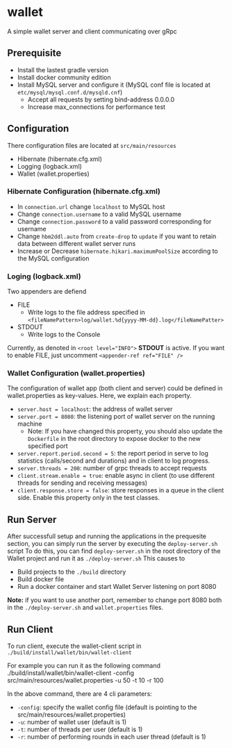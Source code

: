 # wallet
A simple wallet server and client communicating over gRpc


## Prerequisite
* Install the lastest gradle version
* Install docker community edition
* Install MySQL server and configure it (MySQL conf file is located at `etc/mysql/mysql.conf.d/mysqld.cnf`)
  - Accept all requests by setting bind-address 0.0.0.0
  - Increase max_connections for performance test


## Configuration
There configuration files are located at `src/main/resources`
* Hibernate (hibernate.cfg.xml)
* Logging (logback.xml)
* Wallet (wallet.properties)

### Hibernate Configuration (hibernate.cfg.xml)
* In `connection.url` change `localhost` to MySQL host
* Change `connection.username` to a valid MySQL username
* Change `connection.password` to a valid password corresponding for username
* Change `hbm2ddl.auto` from `create-drop` to `update` if you want to retain data between different wallet server runs
* Increase or Decrease `hibernate.hikari.maximumPoolSize` according to the MySQL configuration

### Loging (logback.xml)
Two appenders are defiend
* FILE
  - Write logs to the file address specified in `<fileNamePattern>log/wallet.%d{yyyy-MM-dd}.log</fileNamePatter>`
* STDOUT
  - Write logs to the Console

Currently, as denoted in `<root level="INFO">` **STDOUT** is active.
If you want to enable FILE, just uncomment `<appender-ref ref="FILE" />`

### Wallet Configuration (wallet.properties)
The configuration of wallet app (both client and server) could be defined in wallet.properties as key-values.
Here, we explain each property.
* `server.host = localhost`: the address of wallet server
* `server.port = 8080`: the listening port of wallet server on the running machine
  - Note: If you have changed this property, you should also update the `Dockerfile` in the root directory to expose docker to the new specified port
* `server.report.period.second = 5`: the report period in serve to log statistics (calls/second and durations) and in client to log progress. 
* `server.threads = 200`: number of grpc threads to accept requests
* `client.stream.enable = true`: enable async in client (to use different threads for sending and receiving messages)
* `client.response.store = false`: store responses in a queue in the client side. Enable this property only in the test classes.

## Run Server
After successfull setup and running the applications in the prequesite section, you can simply run the server by executing the `deploy-server.sh` script
To do this, you can find `deploy-server.sh` in the root directory of the Wallet project and run it as
`./deploy-server.sh`
This causes to
  - Build projects to the `./build` directory
  - Build docker file
  - Run a docker container and start Wallet Server listening on port 8080

**Note:** if you want to use another port, remember to change port 8080 both in the `./deploy-server.sh` and `wallet.properties` files.


## Run Client
To run client, execute the wallet-client script in `./build/install/wallet/bin/wallet-client`

For example you can run it as the following command
./build/install/wallet/bin/wallet-client -config src/main/resources/wallet.properties -u 50 -t 10 -r 100

In the above command, there are 4 cli parameters:
* `-config`: specify the wallet config file (default is pointing to the src/main/resources/wallet.properties)
* `-u`: number of wallet user (default is 1)
* `-t`: number of threads per user (default is 1)
* `-r`: number of performing rounds in each user thread (default is 1)
